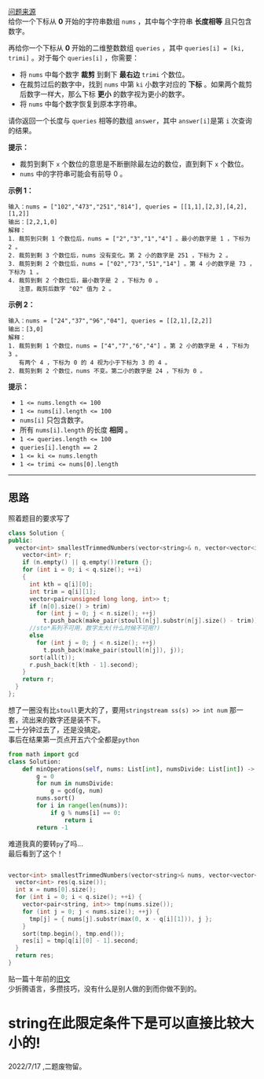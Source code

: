 [问题来源](https://leetcode.cn/contest/weekly-contest-302/problems/query-kth-smallest-trimmed-number/)   
给你一个下标从 **0** 开始的字符串数组 `nums` ，其中每个字符串 **长度相等** 且只包含数字。

再给你一个下标从 **0** 开始的二维整数数组 `queries` ，其中 `queries[i] = [ki, trimi]` 。对于每个 `queries[i]` ，你需要：

- 将 `nums` 中每个数字 **裁剪** 到剩下 **最右边** `trimi` 个数位。
- 在裁剪过后的数字中，找到 `nums` 中第 `ki` 小数字对应的 **下标** 。如果两个裁剪后数字一样大，那么下标 **更小** 的数字视为更小的数字。
- 将 `nums` 中每个数字恢复到原本字符串。

请你返回一个长度与 `queries` 相等的数组 `answer`，其中 `answer[i]`是第 `i` 次查询的结果。

**提示：**

- 裁剪到剩下 `x` 个数位的意思是不断删除最左边的数位，直到剩下 `x` 个数位。
- `nums` 中的字符串可能会有前导 0 。

**示例 1：**

```
输入：nums = ["102","473","251","814"], queries = [[1,1],[2,3],[4,2],[1,2]]
输出：[2,2,1,0]
解释：
1. 裁剪到只剩 1 个数位后，nums = ["2","3","1","4"] 。最小的数字是 1 ，下标为 2 。
2. 裁剪到剩 3 个数位后，nums 没有变化。第 2 小的数字是 251 ，下标为 2 。
3. 裁剪到剩 2 个数位后，nums = ["02","73","51","14"] 。第 4 小的数字是 73 ，下标为 1 。
4. 裁剪到剩 2 个数位后，最小数字是 2 ，下标为 0 。
   注意，裁剪后数字 "02" 值为 2 。
```

**示例 2：**

```
输入：nums = ["24","37","96","04"], queries = [[2,1],[2,2]]
输出：[3,0]
解释：
1. 裁剪到剩 1 个数位，nums = ["4","7","6","4"] 。第 2 小的数字是 4 ，下标为 3 。
   有两个 4 ，下标为 0 的 4 视为小于下标为 3 的 4 。
2. 裁剪到剩 2 个数位，nums 不变。第二小的数字是 24 ，下标为 0 。
```

**提示：**

- `1 <= nums.length <= 100`
- `1 <= nums[i].length <= 100`
- `nums[i]` 只包含数字。
- 所有 `nums[i].length` 的长度 **相同** 。
- `1 <= queries.length <= 100`
- `queries[i].length == 2`
- `1 <= ki <= nums.length`
- `1 <= trimi <= nums[0].length`

------

## 思路

照着题目的要求写了  

```cpp
class Solution {
public:
  vector<int> smallestTrimmedNumbers(vector<string>& n, vector<vector<int>>& q) {
    vector<int> r;
    if (n.empty() || q.empty())return {};
    for (int i = 0; i < q.size(); ++i)
    {
      int kth = q[i][0];
      int trim = q[i][1];
      vector<pair<unsigned long long, int>> t;
      if (n[0].size() > trim)
        for (int j = 0; j < n.size(); ++j)
          t.push_back(make_pair(stoull(n[j].substr(n[j].size() - trim)), j)); 
      //sto*系列不可用，数字太大(什么时候不可用?)
      else
        for (int j = 0; j < n.size(); ++j)
          t.push_back(make_pair(stoull(n[j]), j));
      sort(all(t));
      r.push_back(t[kth - 1].second);
    }
    return r;
  }
};
```

想了一圈没有比`stoull`更大的了，要用`stringstream ss(s) >> int num` 那一套，流出来的数字还是装不下。  
二十分钟过去了，还是没搞定。  
事后在结果第一页点开五六个全都是`python  `

```python
from math import gcd
class Solution:
    def minOperations(self, nums: List[int], numsDivide: List[int]) -> int:
        g = 0
        for num in numsDivide:
            g = gcd(g, num)
        nums.sort()
        for i in range(len(nums)):
            if g % nums[i] == 0:
                return i
        return -1
```

难道我真的要转`py`了吗...   
最后看到了这个！  

```cpp

vector<int> smallestTrimmedNumbers(vector<string>& nums, vector<vector<int>>& q) {
  vector<int> res(q.size());
  int x = nums[0].size();
  for (int i = 0; i < q.size(); ++i) {
    vector<pair<string, int>> tmp(nums.size());
    for (int j = 0; j < nums.size(); ++j) {
      tmp[j] = { nums[j].substr(max(0, x - q[i][1])), j };
    }
    sort(tmp.begin(), tmp.end());
    res[i] = tmp[q[i][0] - 1].second;
  }
  return res;
}
```

贴一篇十年前的[旧文](https://coolshell.cn/articles/6548.html)   
少折腾语言，多攒技巧，没有什么是别人做的到而你做不到的。  
# string在此限定条件下是可以直接比较大小的!  
2022/7/17 ,二题废物留。
